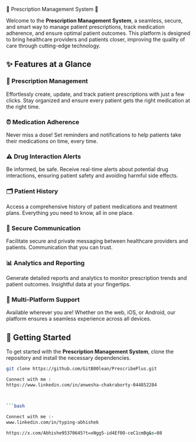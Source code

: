  🌟 Prescription Management System 🌟

Welcome to the **Prescription Management System**, a seamless, secure, and smart way to manage patient prescriptions, track medication adherence, and ensure optimal patient outcomes. This platform is designed to bring healthcare providers and patients closer, improving the quality of care through cutting-edge technology.

## ✨ Features at a Glance

### 📝 Prescription Management
Effortlessly create, update, and track patient prescriptions with just a few clicks. Stay organized and ensure every patient gets the right medication at the right time.

### ⏰ Medication Adherence
Never miss a dose! Set reminders and notifications to help patients take their medications on time, every time.

### ⚠️ Drug Interaction Alerts
Be informed, be safe. Receive real-time alerts about potential drug interactions, ensuring patient safety and avoiding harmful side effects.

### 🗂️ Patient History
Access a comprehensive history of patient medications and treatment plans. Everything you need to know, all in one place.

### 🔐 Secure Communication
Facilitate secure and private messaging between healthcare providers and patients. Communication that you can trust.

### 📊 Analytics and Reporting
Generate detailed reports and analytics to monitor prescription trends and patient outcomes. Insightful data at your fingertips.

### 📱 Multi-Platform Support
Available wherever you are! Whether on the web, iOS, or Android, our platform ensures a seamless experience across all devices.

## 🚀 Getting Started

To get started with the **Prescription Management System**, clone the repository and install the necessary dependencies.

```bash
git clone https://github.com/GitB00lean/PrescribePlus.git

Connect with me : 
https://www.linkedin.com/in/anwesha-chakraborty-044852284



```bash

Connect with me :-
www.linkedin.com/in/typing-abhishek

https://x.com/Abhishe95370645?t=xNgg5-id4Ef0O-ceC1cmBg&s=08
